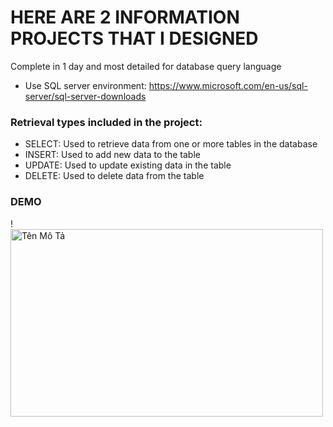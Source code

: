 
# HERE ARE 2 INFORMATION PROJECTS THAT I DESIGNED

Complete in 1 day and most detailed for database query language

- Use SQL server environment: https://www.microsoft.com/en-us/sql-server/sql-server-downloads


 ### Retrieval types included in the project:
 
- SELECT: Used to retrieve data from one or more tables in the database 
- INSERT: Used to add new data to the table
- UPDATE: Used to update existing data in the table 
- DELETE: Used to delete data from the table

### DEMO 
!<img src="[URL_Ảnh](https://github.com/Dryuuu/Project-management-query/assets/118073917/209edf4c-9212-4e93-a807-eca3ea75937f)" alt="Tên Mô Tả" width="500" height="300">




